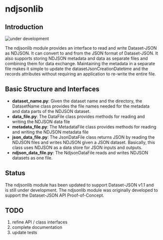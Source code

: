 # ndjsonlib

## Introduction
![under development](https://img.shields.io/badge/under-development-blue)

The ndjsonlib module provides an interface to read and write Dataset-JSON as NDJSON. It can convert to and from the JSON
format of Dataset-JSON. It also supports storing NDJSON metadata and data as separate files and combining them for 
data exchange. Maintaining the metadata in a separate file makes it simple to update the datasetJsonCreationDatetime 
and the records attributes without requiring an application to re-write the entire file.

## Basic Structure and Interfaces
* **dataset_name.py**: Given the dataset name and the directory, the DatasetName class provides the file names needed for 
the metadata and data parts of the NDJSON dataset.
* **data_file.py**: The DataFile class provides methods for reading and writing the NDJSON data file
* **metadata_file.py**: The MetadataFile class provides methods for reading and writing the NDJSON metadata file
* **json_data_file.py**: The JsonDataFile class returns JSON by reading the NDJSON files and writes NDJSON given a JSON 
dataset. Basically, this class uses NDJSON as a data store for JSON inputs and outputs.
* **ndjson_data_file.py**: The NdjsonDataFile reads and writes NDJSON datasets as one file.

## Status
The ndjsonlib module has been updated to support Dataset-JSON v1.1 and is still under development. The ndjsonlib 
module was originally developed to support the Dataset-JSON API Proof-of-Concept.

## TODO
1. refine API / class interfaces
2. complete documentation
3. update tests

